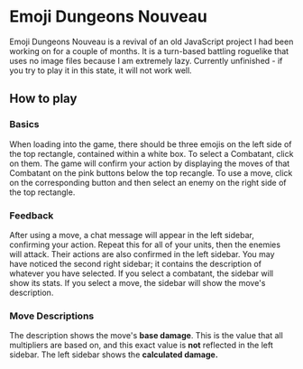 # Emoji Dungeons Nouveau
Emoji Dungeons Nouveau is a revival of an old JavaScript project I had been working on for a couple of months.
It is a turn-based battling roguelike that uses no image files because I am extremely lazy.
Currently unfinished - if you try to play it in this state, it will not work well.
## How to play
### Basics
When loading into the game, there should be three emojis on the left side of the top rectangle, contained within a white box.
To select a Combatant, click on them. The game will confirm your action by displaying the moves of that Combatant on the pink buttons below the top recangle.
To use a move, click on the corresponding button and then select an enemy on the right side of the top rectangle.
### Feedback
After using a move, a chat message will appear in the left sidebar, confirming your action.
Repeat this for all of your units, then the enemies will attack. Their actions are also confirmed in the left sidebar.
You may have noticed the second right sidebar; it contains the description of whatever you have selected.
If you select a combatant, the sidebar will show its stats. If you select a move, the sidebar will show the move's description.
### Move Descriptions
The description shows the move's **base damage**. This is the value that all multipliers are based on, and this exact value is **not** reflected in the left sidebar.
The left sidebar shows the **calculated damage.**
